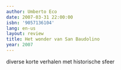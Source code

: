 ```yaml
---
author: Umberto Eco
date: 2007-03-31 22:00:00
isbn: '9057136104'
lang: en-us
layout: review
title: Het wonder van San Baudolino
year: 2007
---
```

diverse korte verhalen met historische sfeer
